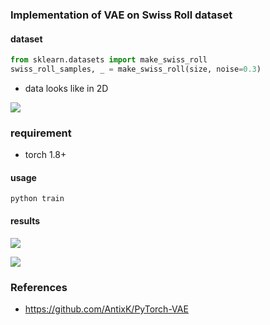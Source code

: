 ###  Implementation of VAE on Swiss Roll dataset 

#### dataset

```python
from sklearn.datasets import make_swiss_roll
swiss_roll_samples, _ = make_swiss_roll(size, noise=0.3)
```

- data looks like in 2D

![](https://101.43.39.125/HexoFiles/vvd_file_mt/202209071610555.jpg)

### requirement

- torch 1.8+

#### usage

```
python train
```

#### results

![](https://101.43.39.125/HexoFiles/vvd_pc_upload/vae-res.gif)

![](https://101.43.39.125/HexoFiles/vvd_file_mt/202209071827475.jpg)

### References

- https://github.com/AntixK/PyTorch-VAE